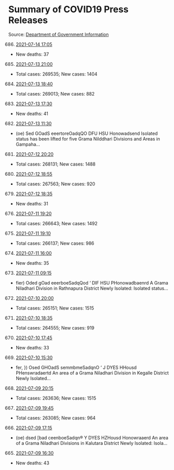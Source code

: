 # Summary of COVID19 Press Releases
Source: [Department of Government Information](https://www.dgi.gov.lk/news/press-releases-sri-lanka/covid-19-documents)




686. [2021-07-14 17:05](./nopdf.dgigovlk.ref686.md)
  * New deaths: 37
685. [2021-07-13 21:00](./nopdf.dgigovlk.ref685.md)
  * Total cases: 269535; New cases: 1404
684. [2021-07-13 18:40](./nopdf.dgigovlk.ref684.md)
  * Total cases: 269013; New cases: 882
683. [2021-07-13 17:30](./nopdf.dgigovlk.ref683.md)
  * New deaths: 41
682. [2021-07-13 11:30](./nopdf.dgigovlk.ref682.md)
  * (oe) Sed GOadS eeertoreOadqQO
DFU HSU Honowadsend
Isolated status has been lifted for five Grama Nilddhari Divisions and Areas in
Gampaha...
681. [2021-07-12 20:20](./nopdf.dgigovlk.ref681.md)
  * Total cases: 268131; New cases: 1488
680. [2021-07-12 18:55](./nopdf.dgigovlk.ref680.md)
  * Total cases: 267563; New cases: 920
679. [2021-07-12 18:35](./nopdf.dgigovlk.ref679.md)
  * New deaths: 31
676. [2021-07-11 19:20](./nopdf.dgigovlk.ref676.md)
  * Total cases: 266643; New cases: 1492
675. [2021-07-11 19:10](./nopdf.dgigovlk.ref675.md)
  * Total cases: 266137; New cases: 986
674. [2021-07-11 16:00](./nopdf.dgigovlk.ref674.md)
  * New deaths: 35
673. [2021-07-11 09:15](./nopdf.dgigovlk.ref673.md)
  * fier) Oded gOad eeerboeSadqQod
‘ DIF HSU PHonowadbaenrd
A Grama Niladhari Division in Rathnapura District Newly Isolated: Isolated
status...
672. [2021-07-10 20:00](./nopdf.dgigovlk.ref672.md)
  * Total cases: 265151; New cases: 1515
671. [2021-07-10 18:35](./nopdf.dgigovlk.ref671.md)
  * Total cases: 264555; New cases: 919
670. [2021-07-10 17:45](./nopdf.dgigovlk.ref670.md)
  * New deaths: 33
669. [2021-07-10 15:30](./nopdf.dgigovlk.ref669.md)
  * fer, }) Osed GHOadS semmbmeSadqnO
‘ J DYES HHousd PHenswradaertd
An area of a Grama Niladhari Division in Kegalle District Newly Isolated...
668. [2021-07-09 20:15](./nopdf.dgigovlk.ref668.md)
  * Total cases: 263636; New cases: 1515
667. [2021-07-09 19:45](./nopdf.dgigovlk.ref667.md)
  * Total cases: 263085; New cases: 964
666. [2021-07-09 17:15](./nopdf.dgigovlk.ref666.md)
  * (oe) dsed [bad ceenboeSadqn®
Y DYES HZHousd Honowraaerd
An area of a Grama Niladhari Divisions in Kalutara District Newly Isolated: Isola...
665. [2021-07-09 16:30](./nopdf.dgigovlk.ref665.md)
  * New deaths: 43